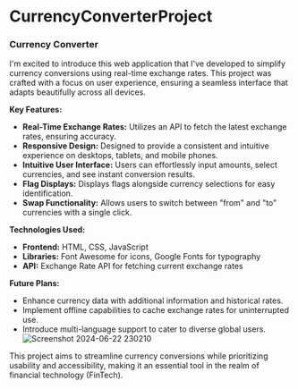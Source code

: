 # CurrencyConverterProject

### Currency Converter

I'm excited to introduce this web application that I've developed to simplify currency conversions using real-time exchange rates. This project was crafted with a focus on user experience, ensuring a seamless interface that adapts beautifully across all devices.

**Key Features:**
- **Real-Time Exchange Rates:** Utilizes an API to fetch the latest exchange rates, ensuring accuracy.
- **Responsive Design:** Designed to provide a consistent and intuitive experience on desktops, tablets, and mobile phones.
- **Intuitive User Interface:** Users can effortlessly input amounts, select currencies, and see instant conversion results.
- **Flag Displays:** Displays flags alongside currency selections for easy identification.
- **Swap Functionality:** Allows users to switch between "from" and "to" currencies with a single click.

**Technologies Used:**
- **Frontend:** HTML, CSS, JavaScript
- **Libraries:** Font Awesome for icons, Google Fonts for typography
- **API:** Exchange Rate API for fetching current exchange rates

**Future Plans:**
- Enhance currency data with additional information and historical rates.
- Implement offline capabilities to cache exchange rates for uninterrupted use.
- Introduce multi-language support to cater to diverse global users.
![Screenshot 2024-06-22 230210](https://github.com/HemaLalithaMakke/CurrencyConverterProject/assets/172250819/a703d799-a9a3-417f-9495-ba0d11dcac1c)


This project aims to streamline currency conversions while prioritizing usability and accessibility, making it an essential tool in the realm of financial technology (FinTech).
